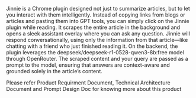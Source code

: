 Jinnie is a Chrome plugin designed not just to summarize articles, but to let you interact with them intelligently.
Instead of copying links from blogs or articles and pasting them into GPT tools, you can simply click on the Jinnie plugin while reading. 
It scrapes the entire article in the background and opens a sleek assistant overlay where you can ask any question. 
Jinnie will respond conversationally, using only the information from that article—like chatting with a friend who just finished reading it.
On the backend, the plugin leverages the deepseek/deepseek-r1-0528-qwen3-8b:free model through OpenRouter.
The scraped content and your query are passed as a prompt to the model, ensuring that answers are context-aware and grounded solely in the article’s content.

Please refer Product Requirment Document, Technical Architecture Document and Prompt Design Doc for knowing more about this product
